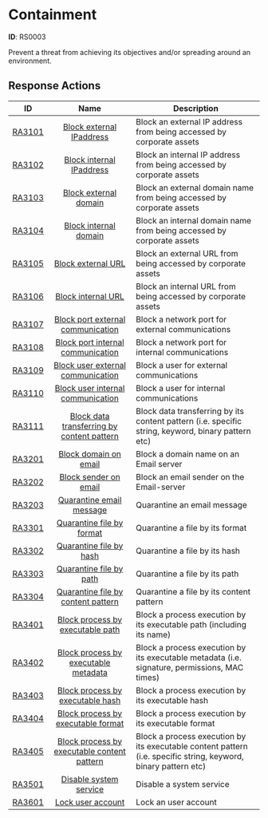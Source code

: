 # Containment 

**ID**: RS0003

Prevent a threat from achieving its objectives and/or spreading around an environment.
## Response Actions

| ID    | Name     | Description |
|:-----:|:--------:|-------------|
| [RA3101](../Response_Actions/RA_3101_block_external_ip_address.md) | [Block external IPaddress](../Response_Actions/RA_3101_block_external_ip_address.md) | Block an external IP address from being accessed by corporate assets |
| [RA3102](../Response_Actions/RA_3102_block_internal_ip_address.md) | [Block internal IPaddress](../Response_Actions/RA_3102_block_internal_ip_address.md) | Block an internal IP address from being accessed by corporate assets |
| [RA3103](../Response_Actions/RA_3103_block_external_domain.md) | [Block external domain](../Response_Actions/RA_3103_block_external_domain.md) | Block an external domain name from being accessed by corporate assets |
| [RA3104](../Response_Actions/RA_3104_block_internal_domain.md) | [Block internal domain](../Response_Actions/RA_3104_block_internal_domain.md) | Block an internal domain name from being accessed by corporate assets |
| [RA3105](../Response_Actions/RA_3105_block_external_url.md) | [Block external URL](../Response_Actions/RA_3105_block_external_url.md) | Block an external URL from being accessed by corporate assets |
| [RA3106](../Response_Actions/RA_3106_block_internal_url.md) | [Block internal URL](../Response_Actions/RA_3106_block_internal_url.md) | Block an internal URL from being accessed by corporate assets |
| [RA3107](../Response_Actions/RA_3107_block_port_external_communication.md) | [Block port external communication](../Response_Actions/RA_3107_block_port_external_communication.md) | Block a network port for external communications |
| [RA3108](../Response_Actions/RA_3108_block_port_internal_communication.md) | [Block port internal communication](../Response_Actions/RA_3108_block_port_internal_communication.md) | Block a network port for internal communications |
| [RA3109](../Response_Actions/RA_3109_block_user_external_communication.md) | [Block user external communication](../Response_Actions/RA_3109_block_user_external_communication.md) | Block a user for external communications |
| [RA3110](../Response_Actions/RA_3110_block_user_internal_communication.md) | [Block user internal communication](../Response_Actions/RA_3110_block_user_internal_communication.md) | Block a user for internal communications |
| [RA3111](../Response_Actions/RA_3111_block_data_transferring_by_content_pattern.md) | [Block data transferring by content pattern](../Response_Actions/RA_3111_block_data_transferring_by_content_pattern.md) | Block data transferring by its content pattern (i.e. specific string, keyword, binary pattern etc) |
| [RA3201](../Response_Actions/RA_3201_block_domain_on_email.md) | [Block domain on email](../Response_Actions/RA_3201_block_domain_on_email.md) | Block a domain name on an Email server |
| [RA3202](../Response_Actions/RA_3202_block_sender_on_email.md) | [Block sender on email](../Response_Actions/RA_3202_block_sender_on_email.md) | Block an email sender on the Email-server |
| [RA3203](../Response_Actions/RA_3203_quarantine_email_message.md) | [Quarantine email message](../Response_Actions/RA_3203_quarantine_email_message.md) | Quarantine an email message |
| [RA3301](../Response_Actions/RA_3301_quarantine_file_by_format.md) | [Quarantine file by format](../Response_Actions/RA_3301_quarantine_file_by_format.md) | Quarantine a file by its format |
| [RA3302](../Response_Actions/RA_3302_quarantine_file_by_hash.md) | [Quarantine file by hash](../Response_Actions/RA_3302_quarantine_file_by_hash.md) | Quarantine a file by its hash |
| [RA3303](../Response_Actions/RA_3303_quarantine_file_by_path.md) | [Quarantine file by path](../Response_Actions/RA_3303_quarantine_file_by_path.md) | Quarantine a file by its path |
| [RA3304](../Response_Actions/RA_3304_quarantine_file_by_content_pattern.md) | [Quarantine file by content pattern](../Response_Actions/RA_3304_quarantine_file_by_content_pattern.md) | Quarantine a file by its content pattern |
| [RA3401](../Response_Actions/RA_3401_block_process_by_executable_path.md) | [Block process by executable path](../Response_Actions/RA_3401_block_process_by_executable_path.md) | Block a process execution by its executable path (including its name) |
| [RA3402](../Response_Actions/RA_3402_block_process_by_executable_metadata.md) | [Block process by executable metadata](../Response_Actions/RA_3402_block_process_by_executable_metadata.md) | Block a process execution by its executable metadata (i.e. signature, permissions, MAC times) |
| [RA3403](../Response_Actions/RA_3403_block_process_by_executable_hash.md) | [Block process by executable hash](../Response_Actions/RA_3403_block_process_by_executable_hash.md) | Block a process execution by its executable hash |
| [RA3404](../Response_Actions/RA_3404_block_process_by_executable_format.md) | [Block process by executable format](../Response_Actions/RA_3404_block_process_by_executable_format.md) | Block a process execution by its executable format |
| [RA3405](../Response_Actions/RA_3405_block_process_by_executable_content_pattern.md) | [Block process by executable content pattern](../Response_Actions/RA_3405_block_process_by_executable_content_pattern.md) | Block a process execution by its executable content pattern (i.e. specific string, keyword, binary pattern etc) |
| [RA3501](../Response_Actions/RA_3501_disable_system_service.md) | [Disable system service](../Response_Actions/RA_3501_disable_system_service.md) | Disable a system service |
| [RA3601](../Response_Actions/RA_3601_lock_user_account.md) | [Lock user account](../Response_Actions/RA_3601_lock_user_account.md) | Lock an user account |